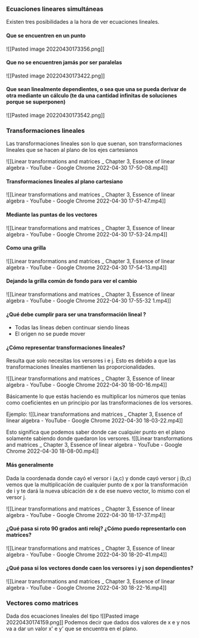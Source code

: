 ### Ecuaciones lineares simultáneas
Existen tres posibilidades a la hora de ver ecuaciones lineales.
#### Que se encuentren en un punto
![[Pasted image 20220430173356.png]]



#### Que no se encuentren jamás por ser paralelas
![[Pasted image 20220430173422.png]]


#### Que sean linealmente dependientes, o sea que una se pueda derivar de otra mediante un cálculo (te da una cantidad infinitas de soluciones porque se superponen)
![[Pasted image 20220430173542.png]]


### Transformaciones lineales
Las transformaciones lineales son lo que suenan, son transformaciones lineales que se hacen al plano de los ejes cartesianos


![[Linear transformations and matrices _ Chapter 3, Essence of linear algebra - YouTube - Google Chrome 2022-04-30 17-50-08.mp4]]


#### Transformaciones lineales al plano cartesiano

![[Linear transformations and matrices _ Chapter 3, Essence of linear algebra - YouTube - Google Chrome 2022-04-30 17-51-47.mp4]]

#### Mediante las puntas de los vectores


![[Linear transformations and matrices _ Chapter 3, Essence of linear algebra - YouTube - Google Chrome 2022-04-30 17-53-24.mp4]]


#### Como una grilla

![[Linear transformations and matrices _ Chapter 3, Essence of linear algebra - YouTube - Google Chrome 2022-04-30 17-54-13.mp4]]



#### Dejando la grilla común de fondo para ver el cambio


![[Linear transformations and matrices _ Chapter 3, Essence of linear algebra - YouTube - Google Chrome 2022-04-30 17-55-32 1.mp4]]



#### ¿Qué debe cumplir para ser una transformación lineal ?
+ Todas las líneas deben continuar siendo líneas
+ El origen no se puede mover




#### ¿Cómo representar transformaciones lineales?
Resulta que solo necesitas los versores i e j. Esto es debido a que las transformaciones lineales mantienen las proporcionalidades. 

![[Linear transformations and matrices _ Chapter 3, Essence of linear algebra - YouTube - Google Chrome 2022-04-30 18-00-16.mp4]]


Básicamente lo que estás haciendo es multiplicar los números que tenías como coeficientes en un principio por las transformaciones de los versores. 

Ejemplo:
![[Linear transformations and matrices _ Chapter 3, Essence of linear algebra - YouTube - Google Chrome 2022-04-30 18-03-22.mp4]]

Esto significa que podemos saber donde cae cualquier punto en el plano solamente sabiendo donde quedaron los versores.
![[Linear transformations and matrices _ Chapter 3, Essence of linear algebra - YouTube - Google Chrome 2022-04-30 18-08-00.mp4]]



#### Más generalmente 
Dada la coordenada donde cayó  el versor i (a,c) y donde cayó versor j (b,c) vemos que la multiplicación de cualquier punto de x por la transformación de i y te dará la nueva ubicación de x de ese nuevo vector, lo mismo con el versor j. 

![[Linear transformations and matrices _ Chapter 3, Essence of linear algebra - YouTube - Google Chrome 2022-04-30 18-17-37.mp4]]



#### ¿Qué pasa si roto 90 grados anti reloj? ¿Cómo puedo representarlo con matrices?

![[Linear transformations and matrices _ Chapter 3, Essence of linear algebra - YouTube - Google Chrome 2022-04-30 18-20-41.mp4]]



#### ¿Qué pasa si los vectores donde caen los versores i y j son dependientes?

![[Linear transformations and matrices _ Chapter 3, Essence of linear algebra - YouTube - Google Chrome 2022-04-30 18-22-16.mp4]]








### Vectores como matrices
Dada dos ecuaciones lineales del tipo 
![[Pasted image 20220430174159.png]]
Podemos decir que dados dos valores de x e y nos va a dar un valor x' e y' que se encuentra en el plano.

